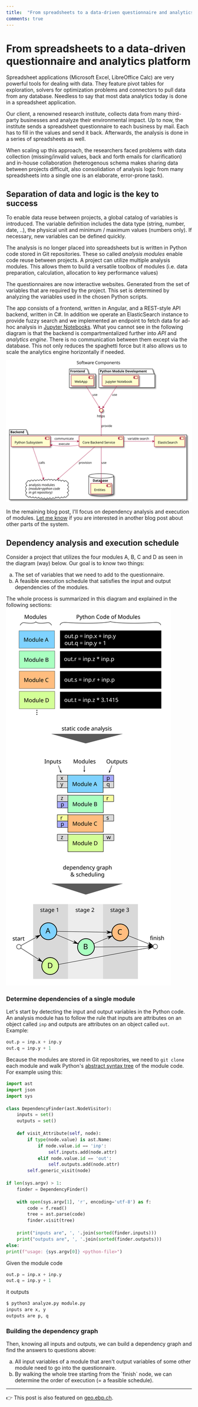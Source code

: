 ```yaml
---
title:  "From spreadsheets to a data-driven questionnaire and analytics platform"
comments: true
---
```

# From spreadsheets to a data-driven questionnaire and analytics platform

Spreadsheet applications (Microsoft Excel, LibreOffice Calc) are very powerful tools for dealing with data. They feature pivot tables for exploration, solvers for optimization problems and connectors to pull data from any database. Needless to say that most data analytics today is done in a spreadsheet application.

Our client, a renowned research institute, collects data from many third-party businesses and analyze their environmental impact. Up to now, the institute sends a spreadsheet questionnaire to each business by mail. Each has to fill in the values and send it back. Afterwards, the analysis is done in a series of spreadsheets as well.

When scaling up this approach, the researchers faced problems with data collection (missing/invalid values, back and forth emails for clarification) and in-house collaboration (heterogenous schema makes sharing data between projects difficult, also consolidation of analysis logic from many spreadsheets into a single one is an elaborate, error-prone task).

## Separation of data and logic is the key to success

To enable data reuse between projects, a global catalog of variables is introduced. The variable definition includes the data type (string, number, date, ..), the physical unit and minimum / maximum values (numbers only). If necessary, new variables can be defined quickly.

The analysis is no longer placed into spreadsheets but is written in Python code stored in Git repositories. These so called *analysis modules* enable code reuse between projects. A project can utilize multiple analysis modules. This allows them to build a versatile toolbox of modules (i.e. data preparation, calculation, allocation to key performance values)

The questionnaires are now interactive websites. Generated from the set of variables that are required by the project. This set is determined by analyzing the variables used in the chosen Python scripts.

The app consists of a frontend, written in Angular, and a REST-style API backend, written in C#. In addition we operate an ElasticSearch instance to provide fuzzy search and we implemented an endpoint to fetch data for ad-hoc analysis in [Jupyter Notebooks](https://jupyter.org/). What you cannot see in the following diagram is that the backend is compartmentalized further into *API* and *analytics engine*. There is no communication between them except via the database. This not only reduces the spaghetti force but it also allows us to scale the analytics engine horizontally if needed.

![A diagram of the high level components frontend, python subsystem, core backend, elasticsearch and the database](/assets/2019-06-20/ComponentOverview.svg)

In the remaining blog post, I'll focus on dependency analysis and execution of modules. [Let me know](https://twitter.com/eliogubser) if you are interested in another blog post about other parts of the system.

## Dependency analysis and execution schedule
Consider a project that utilizes the four modules A, B, C and D as seen in the diagram (way) below. Our goal is to know two things:

<style type="text/css">
    ol.alphabetic { list-style-type: lower-alpha; }
</style>

<ol class="alphabetic">
  <li>The set of variables that we need to add to the questionnaire.</li>
  <li>A feasible execution schedule that satisfies the input and output dependencies of the modules.</li>
</ol>

The whole process is summarized in this diagram and explained in the following sections:
![From Python code to a schedule](/assets/2019-06-20/FromModuleToSchedule.svg)

### Determine dependencies of a single module
Let's start by detecting the input and output variables in the Python code. An analysis module has to follow the rule that inputs are attributes on an object called `inp` and outputs are attributes on an object called `out`. Example:
```python
out.p = inp.x + inp.y
out.q = inp.y + 1
```

Because the modules are stored in Git repositories, we need to `git clone` each module and walk Python's [abstract syntax tree](https://docs.python.org/3/library/ast.html) of the module code. For example using this:

```python
import ast
import json
import sys

class DependencyFinder(ast.NodeVisitor):
    inputs = set()
    outputs = set()

    def visit_Attribute(self, node):
        if type(node.value) is ast.Name:
            if node.value.id == 'inp':
                self.inputs.add(node.attr)
            elif node.value.id == 'out':
                self.outputs.add(node.attr)
        self.generic_visit(node)

if len(sys.argv) > 1:
    finder = DependencyFinder()

    with open(sys.argv[1], 'r', encoding='utf-8') as f:
        code = f.read()
        tree = ast.parse(code)
        finder.visit(tree)

    print("inputs are", ', '.join(sorted(finder.inputs)))
    print("outputs are", ', '.join(sorted(finder.outputs)))
else:
print(f"usage: {sys.argv[0]} <python-file>")
```

Given the module code
```python
out.p = inp.x + inp.y
out.q = inp.y + 1
```
it outputs 
```bash
$ python3 analyze.py module.py
inputs are x, y
outputs are p, q
```

### Building the dependency graph

Then, knowing all inputs and outputs, we can build a dependency graph and find the answers to questions above:
<ol class="alphabetic">
  <li>All input variables of a module that aren't output variables of some other module need to go into the questionnaire.</li>
  <li>By walking the whole tree starting from the `finish` node, we can determine the order of execution (= a feasible schedule).</li>
</ol>

---

👉 This post is also featured on [geo.ebp.ch](https://geo.ebp.ch).

